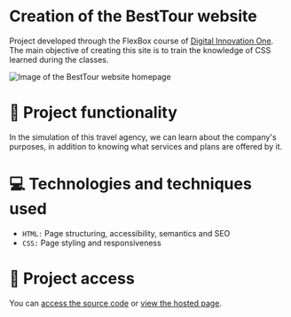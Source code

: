 # Creation of the BestTour website
Project developed through the FlexBox course of [Digital Innovation One](https://www.dio.me/). The main objective of creating this site is to train the knowledge of CSS learned during the classes.

![Image of the BestTour website homepage](https://user-images.githubusercontent.com/96635074/191940905-6da7ca58-946b-4f86-90f5-f2314a242941.png)

# 🔨 Project functionality
In the simulation of this travel agency, we can learn about the company's purposes, in addition to knowing what services and plans are offered by it.

# 💻 Technologies and techniques used 
* `HTML:` Page structuring, accessibility, semantics and SEO
* `CSS:` Page styling and responsiveness

# 📁 Project access
You can [access the source code](https://github.com/ArturColen/BestTour) or [view the hosted page](https://besttour.surge.sh).
